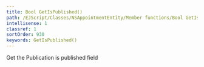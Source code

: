 ```yaml
---
title: Bool GetIsPublished()
path: /EJScript/Classes/NSAppointmentEntity/Member functions/Bool GetIsPublished()
intellisense: 1
classref: 1
sortOrder: 930
keywords: GetIsPublished()
---
```



Get the Publication is published field


